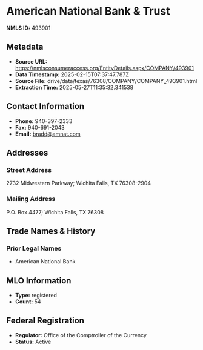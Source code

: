 # American National Bank & Trust

**NMLS ID:** 493901

## Metadata
- **Source URL:** https://nmlsconsumeraccess.org/EntityDetails.aspx/COMPANY/493901
- **Data Timestamp:** 2025-02-15T07:37:47.787Z
- **Source File:** drive/data/texas/76308/COMPANY/COMPANY_493901.html
- **Extraction Time:** 2025-05-27T11:35:32.341538

## Contact Information
- **Phone:** 940-397-2333
- **Fax:** 940-691-2043
- **Email:** bradd@amnat.com

## Addresses
### Street Address
2732 Midwestern Parkway; Wichita Falls, TX 76308-2904

### Mailing Address
P.O. Box 4477; Wichita Falls, TX 76308

## Trade Names & History
### Prior Legal Names
- American National Bank

## MLO Information
- **Type:** registered
- **Count:** 54

## Federal Registration
- **Regulator:** Office of the Comptroller of the Currency
- **Status:** Active
